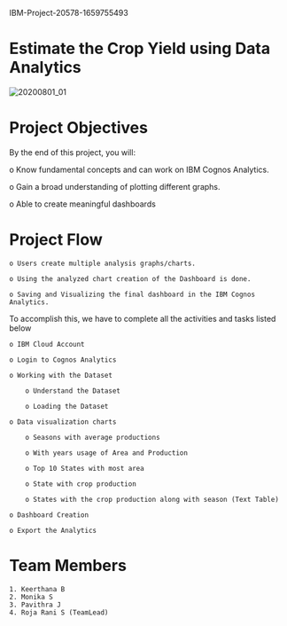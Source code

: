 IBM-Project-20578-1659755493
# Estimate the Crop Yield using Data Analytics
![20200801_01](https://user-images.githubusercontent.com/79685175/202193790-588c87c4-7f88-44cd-ae58-4d3e22375374.jpg)

# Project Objectives
By the end of this project, you will:

o Know fundamental concepts and can work on IBM Cognos Analytics.

o Gain a broad understanding of plotting different graphs.

o Able to create meaningful dashboards

# Project Flow

    o Users create multiple analysis graphs/charts.

    o Using the analyzed chart creation of the Dashboard is done.

    o Saving and Visualizing the final dashboard in the IBM Cognos Analytics.

To accomplish this, we have to complete all the activities and tasks listed below

    o IBM Cloud Account

    o Login to Cognos Analytics

    o Working with the Dataset

        o Understand the Dataset

        o Loading the Dataset

    o Data visualization charts

        o Seasons with average productions

        o With years usage of Area and Production

        o Top 10 States with most area

        o State with crop production

        o States with the crop production along with season (Text Table)

    o Dashboard Creation

    o Export the Analytics
    

# Team Members
    1. Keerthana B
    2. Monika S
    3. Pavithra J
    4. Roja Rani S (TeamLead)
